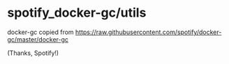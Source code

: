# spotify_docker-gc/utils

docker-gc copied from https://raw.githubusercontent.com/spotify/docker-gc/master/docker-gc

(Thanks, Spotify!)
